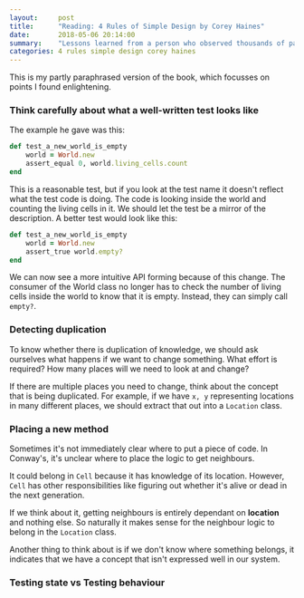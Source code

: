 ```yaml
---
layout:     post
title:      "Reading: 4 Rules of Simple Design by Corey Haines"
date:       2018-05-06 20:14:00
summary:    "Lessons learned from a person who observed thousands of pairs doing Conway's Game of Life." 
categories: 4 rules simple design corey haines
---
```


This is my partly paraphrased version of the book, which focusses on points I found enlightening.  

### Think carefully about what a well-written test looks like
The example he gave was this:  

```ruby
def test_a_new_world_is_empty
    world = World.new
    assert_equal 0, world.living_cells.count
end
```  
This is a reasonable test, but if you look at the test name it doesn't reflect what the test code is doing. The code is looking inside the world and counting the living cells in it. We should let the test be a mirror of the description. A better test would look like this:  
  
```ruby
def test_a_new_world_is_empty
    world = World.new
    assert_true world.empty?
end
```  

We can now see a more intuitive API forming because of this change. The consumer of the World class no longer has to check the number of living cells inside the world to know that it is empty. Instead, they can simply call `empty?`.

### Detecting duplication
To know whether there is duplication of knowledge, we should ask ourselves what happens if we want to change something. What effort is required? How many places will we need to look at and change?  

If there are multiple places you need to change, think about the concept that is being duplicated. For example, if we have `x, y` representing locations in many different places, we should extract that out into a `Location` class. 

### Placing a new method
Sometimes it's not immediately clear where to put a piece of code. In Conway's, it's unclear where to place the logic to get neighbours.  
  
It could belong in `Cell` because it has knowledge of its location. However, `Cell` has other responsibilities like figuring out whether it's alive or dead in the next generation.  

If we think about it, getting neighbours is entirely dependant on **location** and nothing else. So naturally it makes sense for the neighbour logic to belong in the `Location` class.  

Another thing to think about is if we don't know where something belongs, it indicates that we have a concept that isn't expressed well in our system.  

### Testing state vs Testing behaviour





